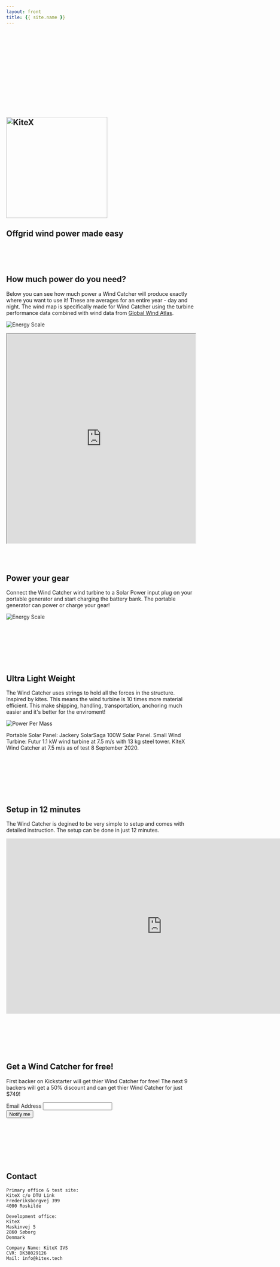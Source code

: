 ```yaml
---
layout: front
title: {{ site.name }}
---
```


<section class="page-header" id="front1">
    <div style="height: 200px;"></div>
    <h1 class="project-name"><a href="{{ site.github.url }}"><img src="/graphics/KiteXWhite.svg" alt="KiteX" style="width:270px"></a></h1>
    <h2 class="project-tagline">Offgrid wind power made easy</h2>
    <!-- <a href="#" class="btn">View on GitHub</a> -->
</section>

<!-- How much power-->

<section class="main-content front" markdown="1">
<div style="height: 50px;"></div>

## How much power do you need?
Below you can see how much power a Wind Catcher will produce exactly where you want to use it! These are averages for an entire year - day and night. The wind map is specifically made for Wind Catcher using the turbine performance data combined with wind data from [Global Wind Atlas](https://globalwindatlas.info).

![Energy Scale](/graphics/EnergyScale.png)

</section>


<!-- WIND MAP SPACER-->

<section class="" id="front2"> 
<iframe src="https://kitexmap.com" height="560px" width="100%"></iframe>
</section>


<!-- How to use &origin=https://kitex.tech-->

<section class="main-content front" markdown="1">
<div style="height: 50px;"></div>

## Power your gear
Connect the Wind Catcher wind turbine to a Solar Power input plug on your portable generator and start charging the battery bank. The portable generator can power or charge your gear! 

![Energy Scale](/graphics/HowToUse.png)


<div style="height: 50px;"></div>
</section>


<!-- Wind Power in 12 minutes &origin=https://kitex.tech-->

<section class="main-content front" markdown="1">
<div style="height: 50px;"></div>

## Ultra Light Weight
The Wind Catcher uses strings to hold all the forces in the structure. Inspired by kites. This means the wind turbine is 10 times more material efficient. This make shipping, handling, transportation, anchoring much easier and it's better for the enviroment!

![Power Per Mass](/graphics/PowerPerMass.png)

Portable Solar Panel: Jackery SolarSaga 100W Solar Panel. Small Wind Turbine: Futur 1.1 kW wind turbine at 7.5 m/s with 13 kg steel tower. KiteX Wind Catcher at 7.5 m/s as of test 8 September 2020. 

<div style="height: 50px;"></div>
</section>




<!-- Wind Power in 12 minutes &origin=https://kitex.tech-->

<section class="main-content front" markdown="1">
<div style="height: 50px;"></div>

## Setup in 12 minutes
The Wind Catcher is degined to be very simple to setup and comes with detailed instruction. The setup can be done in just 12 minutes.

<iframe width="832" height="468" src="https://www.youtube.com/embed/zR_LNtCwLfw" frameborder="0" allow="accelerometer; autoplay; clipboard-write; encrypted-media; gyroscope; picture-in-picture" allowfullscreen></iframe>

<div style="height: 50px;"></div>
</section>




<!-- Begin Mailchimp Signup Form -->
<section class="main-content front" markdown="1">
<div style="height: 50px;"></div>

<div id="mc_embed_signup">
<form action="https://tech.us2.list-manage.com/subscribe/post?u=caeb44229d6906a0c5f06f2db&amp;id=d31a2582e4" method="post" id="mc-embedded-subscribe-form" name="mc-embedded-subscribe-form" class="validate" target="_blank" novalidate>
    <div id="mc_embed_signup_scroll">
	<h2><a name="signup" class="anchor"></a>Get a Wind Catcher for free!</h2>
    <p>First backer on Kickstarter will get thier Wind Catcher for free! The next 9 backers will get a 50% discount and can get thier Wind Catcher for just $749!</p>
<div class="mc-field-group">
	<label for="mce-EMAIL">Email Address
</label>
	<input type="email" value="" name="EMAIL" class="required email" id="mce-EMAIL">
</div>
	<div id="mce-responses" class="clear">
		<div class="response" id="mce-error-response" style="display:none"></div>
		<div class="response" id="mce-success-response" style="display:none"></div>
	</div>    <!-- real people should not fill this in and expect good things - do not remove this or risk form bot signups-->
    <div style="position: absolute; left: -5000px;" aria-hidden="true"><input type="text" name="b_caeb44229d6906a0c5f06f2db_d31a2582e4" tabindex="-1" value=""></div>
    <div class="clear"><input type="submit" value="Notify me" name="subscribe" id="mc-embedded-subscribe" class="button"></div>
    </div>
</form>
</div>



<div style="height: 50px;"></div>
</section>
<!--End mc_embed_signup-->


<!-- CONTACT  -->

<section class="main-content front" markdown="1">

<div style="height: 50px;"></div>

## <a name="contact-link" class="anchor"></a>Contact


```
Primary office & test site:
KiteX c/o DTU Link
Frederiksborgvej 399
4000 Roskilde

Development office:
KiteX
Maskinvej 5
2860 Søborg
Denmark

Company Name: KiteX IVS
CVR: DK38029126
Mail: info@kitex.tech
```

</section>
